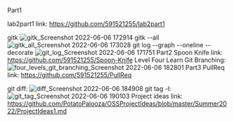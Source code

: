 Part1

lab2part1 link: https://github.com/591521255/lab2part1

gitk
![gitk_Screenshot 2022-06-06 172914](https://user-images.githubusercontent.com/95945800/172254384-a2d0fca9-7f5d-4b1b-993b-cace0924bae3.png)
gitk --all
![gitk_all_Screenshot 2022-06-06 173028](https://user-images.githubusercontent.com/95945800/172254419-09c37120-000b-41f8-a69c-1d96d1916265.png)
git log --graph --oneline --decorate
![git_log_Screenshot 2022-06-06 171751](https://user-images.githubusercontent.com/95945800/172254506-043abfbc-59a3-4072-8537-cfc0046aae96.png)
Part2
Spoon Knife link: https://github.com/591521255/Spoon-Knife
Level Four Learn Git Branching: ![four_levels_git_branching_Screenshot 2022-06-06 182801](https://user-images.githubusercontent.com/95945800/172261187-af487acc-2e1f-4fd8-b58a-e194967f2110.png)
Part3
PullReq link: https://github.com/591521255/PullReq

git diff: ![diff_Screenshot 2022-06-06 184908](https://user-images.githubusercontent.com/95945800/172263151-4e466631-f108-4f35-8641-2d5c3bab84a3.png)
git tag -l: ![git_tag_Screenshot 2022-06-06 190103](https://user-images.githubusercontent.com/95945800/172263194-db8ef75d-8ad0-4c0f-a62d-fcd898e5dae1.png)
Project ideas link: https://github.com/PotatoPalooza/OSSProjectIdeas/blob/master/Summer2022/ProjectIdeas1.md
